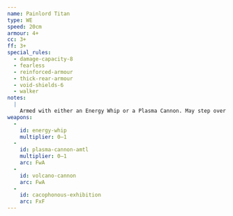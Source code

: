 ```yaml
---
name: Painlord Titan
type: WE
speed: 20cm
armour: 4+
cc: 3+
ff: 3+
special_rules:
  - damage-capacity-8
  - fearless
  - reinforced-armour
  - thick-rear-armour
  - void-shields-6
  - walker
notes:
  |
    Armed with either an Energy Whip or a Plasma Cannon. May step over units and pieces of terrain that are lower than the unit’s knees and less than 2cm wide. Critical Hit Effect: The unit’s plasma reactor has been breached. Roll a D6 for each breach on the unit in the end phase of each turn. On a roll of 1 the unit is destroyed and all units within 5cm suffer a hit on a roll of 4+, and on a roll of 4–6 the breach has been repaired. Any breach not repaired causes one point of damage.
weapons:
  -
    id: energy-whip
    multiplier: 0–1
  -
    id: plasma-cannon-amtl
    multiplier: 0–1
    arc: FwA
  -
    id: volcano-cannon
    arc: FwA
  -
    id: cacophonous-exhibition
    arc: FxF
---
```

